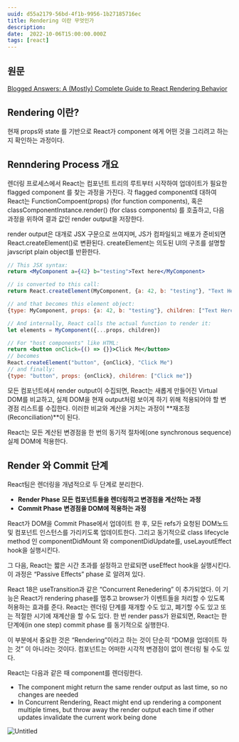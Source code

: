 ```yaml
---
uuid: d55a2179-56bd-4f1b-9956-1b27185716ec
title: Rendering 이란 무엇인가
description: 
date:  2022-10-06T15:00:00.000Z
tags: [react]
---
```


## 원문

[Blogged Answers: A (Mostly) Complete Guide to React Rendering Behavior](https://blog.isquaredsoftware.com/2020/05/blogged-answers-a-mostly-complete-guide-to-react-rendering-behavior/)

## Rendering 이란?

현재 props와 state 를 기반으로 React가 component 에게 어떤 것을 그리려고 하는지 확인하는 과정이다.

## Renndering Process 개요

렌더링 프로세스에서 React는 컴포넌트 트리의 루트부터 시작하여 업데이트가 필요한 flagged component 를 찾는 과정을 가진다. 각 flagged component데 대하여 React는 FunctionCompoent(props) (for function components), 혹은 classComponentInstance.render() (for class components) 를 호출하고, 다음 과정을 위하여 결과 값인 render output을 저장한다.

render output은 대개로 JSX 구문으로 쓰여지며, JS가 컴파일되고 배포가 준비되면 React.createElement()로 변환된다. createElement는 의도된 UI의 구조를 설명할 javscript plain object를 반환한다.

```jsx
// This JSX syntax:
return <MyComponent a={42} b="testing">Text here</MyComponent>

// is converted to this call:
return React.createElement(MyComponent, {a: 42, b: "testing"}, "Text Here")

// and that becomes this element object:
{type: MyComponent, props: {a: 42, b: "testing"}, children: ["Text Here"]}

// And internally, React calls the actual function to render it:
let elements = MyComponent({...props, children})

// For "host components" like HTML:
return <button onClick={() => {}}>Click Me</button>
// becomes
React.createElement("button", {onClick}, "Click Me")
// and finally:
{type: "button", props: {onClick}, children: ["Click me"]}
```

모든 컴포넌트에서 render output이 수집되면, React는 새롭게 만들어진 Virtual DOM를 비교하고, 실제 DOM을 현재 output처럼 보이게 하기 위해 적용되어야 할 변경점 리스트를 수집한다. 이러한 비교와 계산을 거치는 과정이 **재조정(Reconciliation)**이 된다.

React는 모든 계산된 변경점을 한 번의 동기적 절차에(one synchronous sequence) 실제 DOM에 적용한다.

## Render 와 Commit 단계

React팀은 렌더링을 개념적으로 두 단계로 분리한다.

-   **Render Phase**
    **모든 컴포넌트들을 렌더링하고 변경점을 계산하는 과정**
-   **Commit Phase**
    **변경점을 DOM에 적용하는 과정**

React가 DOM을 Commit Phase에서 업데이트 한 후, 모든 refs가 요청된 DOM노드 및 컴포넌트 인스턴스를 가리키도록 업데이트한다. 그리고 동기적으로 class lifecycle method 인 componentDidMount 와 componentDidUpdate를, useLayoutEffect hook을 실행시킨다.

그 다음, React는 짧은 시간 초과를 설정하고 만료되면 useEffect hook을 실행시킨다. 이 과정은 “Passive Effects” phase 로 알려져 있다.

React 18은 useTransition과 같은 “Concurrent Renedering” 이 추가되었다. 이 기능은 React가 rendering phase를 멈추고 browser가 이벤트들을 처리할 수 있도록 허용하는 효과를 준다. React는 렌더링 단계를 재개할 수도 있고, 폐기할 수도 있고 또는 적절한 시기에 재계산을 할 수도 있다. 한 번 render pass가 완료되면, React는 한 단계에(in one step) commit phase 를 동기적으로 실행한다.

이 부분에서 중요한 것은 “Rendering”이라고 하는 것이 단순히 “DOM을 업데이트 하는 것” 이 아니라는 것이다. 컴포넌트는 어떠한 시각적 변경점이 없이 렌더링 될 수도 있다.

React는 다음과 같은 때 component를 렌더링한다.

-   The component might return the same render output as last time, so no changes are needed
-   In Concurrent Rendering, React might end up rendering a component multiple times, but throw away the render output each time if other updates invalidate the current work being done

![Untitled](https://file.notion.so/f/f/62861485-ba0e-4f55-a55f-9b0cbcc85cc9/17e3f7fb-1639-4d5a-967e-ce9f69515fbb/Untitled.png?id=b75f25e6-68a4-41ea-b148-9155bf5cfe1b&table=block&spaceId=62861485-ba0e-4f55-a55f-9b0cbcc85cc9&expirationTimestamp=1710669600000&signature=5i_YHLjxyWv6dmaOFWe3cisXXurJVxxR6Zqf4eIP24o&downloadName=Untitled.png)
